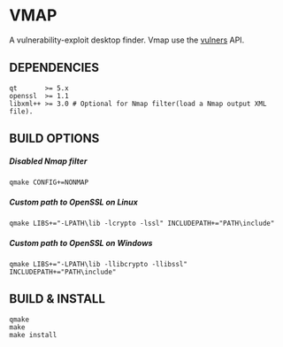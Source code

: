 # VMAP

A vulnerability-exploit desktop finder. Vmap use the [vulners](https://vulners.com/api/v3/) API.

## DEPENDENCIES

```shell
qt       >= 5.x
openssl  >= 1.1
libxml++ >= 3.0 # Optional for Nmap filter(load a Nmap output XML file).
```

## BUILD OPTIONS

##### Disabled Nmap filter #####
```shell
qmake CONFIG+=NONMAP
```
##### Custom path to OpenSSL on Linux #####
```shell
qmake LIBS+="-LPATH\lib -lcrypto -lssl" INCLUDEPATH+="PATH\include"
```
##### Custom path to OpenSSL on Windows #####
```shell
qmake LIBS+="-LPATH\lib -llibcrypto -llibssl" INCLUDEPATH+="PATH\include"
```

## BUILD & INSTALL

```shell
qmake 
make
make install
```

